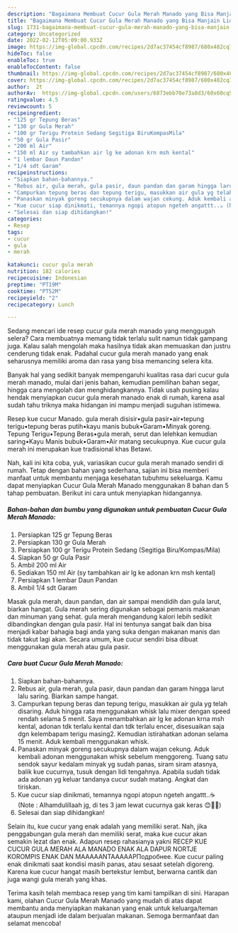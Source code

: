 ```yaml
---
description: "Bagaimana Membuat Cucur Gula Merah Manado yang Bisa Manjain Lidah"
title: "Bagaimana Membuat Cucur Gula Merah Manado yang Bisa Manjain Lidah"
slug: 1731-bagaimana-membuat-cucur-gula-merah-manado-yang-bisa-manjain-lidah
category: Uncategorized
date: 2022-02-12T05:09:00.933Z
image: https://img-global.cpcdn.com/recipes/2d7ac37454cf8987/680x482cq70/cucur-gula-merah-manado-foto-resep-utama.jpg
hideToc: false
enableToc: true
enableTocContent: false
thumbnail: https://img-global.cpcdn.com/recipes/2d7ac37454cf8987/680x482cq70/cucur-gula-merah-manado-foto-resep-utama.jpg
cover: https://img-global.cpcdn.com/recipes/2d7ac37454cf8987/680x482cq70/cucur-gula-merah-manado-foto-resep-utama.jpg
author:  2t
authorAv:  https://img-global.cpcdn.com/users/6873ebb70e73a8d3/60x60cq50/avatar.jpg
ratingvalue: 4.5
reviewcount: 5
recipeingredient:
- "125 gr Tepung Beras"
- "130 gr Gula Merah"
- "100 gr Terigu Protein Sedang Segitiga BiruKompasMila"
- "50 gr Gula Pasir"
- "200 ml Air"
- "150 ml Air sy tambahkan air lg ke adonan krn msh kental"
- "1 lembar Daun Pandan"
- "1/4 sdt Garam"
recipeinstructions:
- "Siapkan bahan-bahannya."
- "Rebus air, gula merah, gula pasir, daun pandan dan garam hingga larut lalu saring. Biarkan sampe hangat."
- "Campurkan tepung beras dan tepung terigu, masukkan air gula yg telah disaring. Aduk hingga rata menggunakan whisk lalu mixer dengan speed rendah selama 5 menit. Saya menambahkan air lg ke adonan krna msh kental, adonan tdk terlalu kental dan tdk terlalu encer, disesuaikan saja dgn kelembapam terigu masing2. Kemudian istirahatkan adonan selama 15 menit. Aduk kembali menggunakan whisk."
- "Panaskan minyak goreng secukupnya dalam wajan cekung. Aduk kembali adonan menggunakan whisk sebelum menggoreng. Tuang satu sendok sayur kedalam minyak yg sudah panas, siram siram atasnya, balik kue cucurnya, tusuk dengan lidi tengahnya. Apabila sudah tidak ada adonan yg keluar tandanya cucur sudah matang. Angkat dan tiriskan."
- "Kue cucur siap dinikmati, temannya ngopi atopun ngeteh angattt..☕️ (Note : Alhamdulillaah jg, di tes 3 jam lewat cucurnya gak keras 😊👍🏻)"
- "Selesai dan siap dihidangkan!"
categories:
- Resep
tags:
- cucur
- gula
- merah

katakunci: cucur gula merah 
nutrition: 182 calories
recipecuisine: Indonesian
preptime: "PT19M"
cooktime: "PT52M"
recipeyield: "2"
recipecategory: Lunch

---
```



Sedang mencari ide resep cucur gula merah manado yang menggugah selera? Cara membuatnya memang tidak terlalu sulit namun tidak gampang juga. Kalau salah mengolah maka hasilnya tidak akan memuaskan dan justru cenderung tidak enak. Padahal cucur gula merah manado yang enak seharusnya memiliki aroma dan rasa yang bisa memancing selera kita.


Banyak hal yang sedikit banyak mempengaruhi kualitas rasa dari cucur gula merah manado, mulai dari jenis bahan, kemudian pemilihan bahan segar, hingga cara mengolah dan menghidangkannya. Tidak usah pusing kalau hendak menyiapkan cucur gula merah manado enak di rumah, karena asal sudah tahu triknya maka hidangan ini mampu menjadi suguhan istimewa.

Resep kue cucur Manado. gula merah disisir•gula pasir•air•tepung terigu•tepung beras putih•kayu manis bubuk•Garam•Minyak goreng. Tepung Terigu•Tepung Beras•gula merah, serut dan lelehkan kemudian saring•Kayu Manis bubuk•Garam•Air matang secukupnya. Kue cucur gula merah ini merupakan kue tradisional khas Betawi.


Nah, kali ini kita coba, yuk, variasikan cucur gula merah manado sendiri di rumah. Tetap dengan bahan yang sederhana, sajian ini bisa memberi manfaat untuk membantu menjaga kesehatan tubuhmu sekeluarga. Kamu dapat menyiapkan Cucur Gula Merah Manado menggunakan 8 bahan dan 5 tahap pembuatan. Berikut ini cara untuk menyiapkan hidangannya.

<!--inarticleads1-->

##### Bahan-bahan dan bumbu yang digunakan untuk pembuatan Cucur Gula Merah Manado:

1. Persiapkan 125 gr Tepung Beras
1. Persiapkan 130 gr Gula Merah
1. Persiapkan 100 gr Terigu Protein Sedang (Segitiga Biru/Kompas/Mila)
1. Siapkan 50 gr Gula Pasir
1. Ambil 200 ml Air
1. Sediakan 150 ml Air (sy tambahkan air lg ke adonan krn msh kental)
1. Persiapkan 1 lembar Daun Pandan
1. Ambil 1/4 sdt Garam


Masak gula merah, daun pandan, dan air sampai mendidih dan gula larut, biarkan hangat. Gula merah sering digunakan sebagai pemanis makanan dan minuman yang sehat. gula merah mengandung kalori lebih sedikit dibandingkan dengan gula pasir. Hal ini tentunya sangat baik dan bisa menjadi kabar bahagia bagi anda yang suka dengan makanan manis dan tidak takut lagi akan. Secara umum, kue cucur sendiri bisa dibuat menggunakan gula merah atau gula pasir. 

<!--inarticleads2-->

##### Cara buat Cucur Gula Merah Manado:

1. Siapkan bahan-bahannya.
1. Rebus air, gula merah, gula pasir, daun pandan dan garam hingga larut lalu saring. Biarkan sampe hangat.
1. Campurkan tepung beras dan tepung terigu, masukkan air gula yg telah disaring. Aduk hingga rata menggunakan whisk lalu mixer dengan speed rendah selama 5 menit. Saya menambahkan air lg ke adonan krna msh kental, adonan tdk terlalu kental dan tdk terlalu encer, disesuaikan saja dgn kelembapam terigu masing2. Kemudian istirahatkan adonan selama 15 menit. Aduk kembali menggunakan whisk.
1. Panaskan minyak goreng secukupnya dalam wajan cekung. Aduk kembali adonan menggunakan whisk sebelum menggoreng. Tuang satu sendok sayur kedalam minyak yg sudah panas, siram siram atasnya, balik kue cucurnya, tusuk dengan lidi tengahnya. Apabila sudah tidak ada adonan yg keluar tandanya cucur sudah matang. Angkat dan tiriskan.
1. Kue cucur siap dinikmati, temannya ngopi atopun ngeteh angattt..☕️ (Note : Alhamdulillaah jg, di tes 3 jam lewat cucurnya gak keras 😊👍🏻)
1. Selesai dan siap dihidangkan!

Selain itu, kue cucur yang enak adalah yang memiliki serat. Nah, jika penggabungan gula merah dan memiliki serat, maka kue cucur akan semakin lezat dan enak. Adapun resep rahasianya yakni RECEP KUE CUCUR GULA MERAH ALA MANADO ENAK ALA DAPUR NORTJE KOROMPIS ENAK DAN MAAAAANTAAAAAPПодробнее. Kue cucur paling enak dinikmati saat kondisi masih panas, atau sesaat setelah digoreng. Karena kue cucur hangat masih bertekstur lembut, berwarna cantik dan juga wangi gula merah yang khas. 

Terima kasih telah membaca resep yang tim kami tampilkan di sini. Harapan kami, olahan Cucur Gula Merah Manado yang mudah di atas dapat membantu anda menyiapkan makanan yang enak untuk keluarga/teman ataupun menjadi ide dalam berjualan makanan. Semoga bermanfaat dan selamat mencoba!
